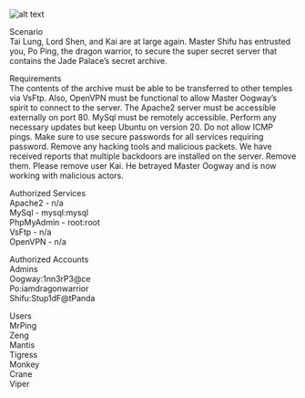 ![alt text](https://occ-0-465-472.1.nflxso.net/dnm/api/v6/LmEnxtiAuzezXBjYXPuDgfZ4zZQ/AAAABQbVMshSQJtHrYFQHvg-xG_m3T_0kCSaNJ5hReaprvWzLvuHmBIB11iVaoav_2tll4bn-B0G-xp8cxrLzoMRuqcwo2MSuqVKpeRv.png?r=e44)

Scenario  
Tai Lung, Lord Shen, and Kai are at large again. Master Shifu has entrusted you, Po Ping, the dragon warrior, to secure the super secret server that contains the Jade Palace’s secret archive. 

Requirements  
The contents of the archive must be able to be transferred to other temples via VsFtp. Also, OpenVPN must be functional to allow Master Oogway’s spirit to connect to the server. The Apache2 server must be accessible externally on port 80. MySql must be remotely accessible. Perform any necessary updates but keep Ubuntu on version 20. Do not allow ICMP pings. Make sure to use secure passwords for all services requiring password. Remove any hacking tools and malicious packets. We have received reports that multiple backdoors are installed on the server. Remove them. Please remove user Kai. He betrayed Master Oogway and is now working with malicious actors.

Authorized Services  
Apache2 - n/a  
MySql - mysql:mysql  
PhpMyAdmin - root:root  
VsFtp - n/a  
OpenVPN - n/a  

Authorized Accounts  
Admins  
Oogway:1nn3rP3@ce  
Po:iamdragonwarrior  
Shifu:Stup1dF@tPanda  

Users  
MrPing  
Zeng  
Mantis  
Tigress  
Monkey  
Crane  
Viper  
